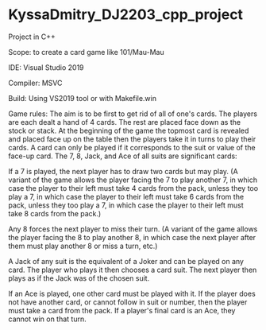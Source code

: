 # KyssaDmitry_DJ2203_cpp_project

Project in C++

Scope: to create a card game like 101/Mau-Mau

IDE: Visual Studio 2019

Compiler: MSVC

Build: Using VS2019 tool or with Makefile.win

Game rules: The aim is to be first to get rid of all of one's cards. The players are each dealt a hand of 4 cards. The rest are placed face down as the stock or stack. At the beginning of the game the topmost card is revealed and placed face up on the table then the players take it in turns to play their cards. A card can only be played if it corresponds to the suit or value of the face-up card.
The 7, 8, Jack, and Ace of all suits are significant cards:

If a 7 is played, the next player has to draw two cards but may play. (A variant of the game allows the player facing the 7 to play another 7, in which case the player to their left must take 4 cards from the pack, unless they too play a 7, in which case the player to their left must take 6 cards from the pack, unless they too play a 7, in which case the player to their left must take 8 cards from the pack.)

Any 8 forces the next player to miss their turn. (A variant of the game allows the player facing the 8 to play another 8, in which case the next player after them must play another 8 or miss a turn, etc.)

A Jack of any suit is the equivalent of a Joker and can be played on any card. The player who plays it then chooses a card suit. The next player then plays as if the Jack was of the chosen suit.

If an Ace is played, one other card must be played with it. If the player does not have another card, or cannot follow in suit or number, then the player must take a card from the pack. If a player's final card is an Ace, they cannot win on that turn.
